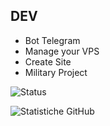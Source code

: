 ## DEV

- Bot Telegram
- Manage your VPS
- Create Site
- Military Project

![Status](https://img.shields.io/badge/Status-✔️%20Ready%20For%20War-red)

![Statistiche GitHub](https://github-readme-stats.vercel.app/api?username=ParallaxSpecter&show_icons=true&theme=dark)
